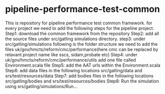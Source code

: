 # pipeline-performance-test-common
This is repository for pipeline performance test common framework. for every project we need to add the following steps for the pipeline project.
Step1: download the common framework from the repository
Step2: add all the source files under src/gatling simulations directory.
step3: under src/gatling/simulations following is the folder structure we need to add the files
uk/gov/hmcts/reform/cmc/performance(here cmc can be replaced by relavant project name like sscs, sidam,probate etc)
Step4: under uk/gov/hmcts/reform/cmc/performance/utils add one file called Environment.scala file 
Step5: add the AAT urls within the Environment.scala
Step6: add data files in the following locations
src/gatling/data and srs/test/resources/data
Step7: add bodies files in the following locations
src/gatling/bodies and srs/test/resources/bodies
Step8: Run the simulation using srs/gatling/simulations/Run...

